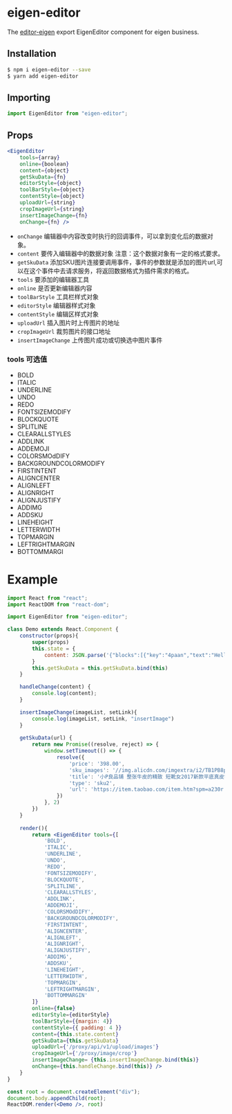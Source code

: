 # eigen-editor
The [editor-eigen](https://www.npmjs.com/package/eigen-editor) export EigenEditor component for eigen business.

## Installation 
```bash
$ npm i eigen-editor --save
$ yarn add eigen-editor
```
## Importing
```js
import EigenEditor from "eigen-editor";
```
## Props 
```jsx
<EigenEditor 
    tools={array} 
    online={boolean} 
    content={object} 
    getSkuData={fn}
    editorStyle={object}
    toolBarStyle={object}
    contentStyle={object}
    uploadUrl={string}
    cropImageUrl={string}
    insertImageChange={fn}
    onChange={fn} />
```
+ `onChange` 编辑器中内容改变时执行的回调事件，可以拿到变化后的数据对象。
+ `content` 要传入编辑器中的数据对象 注意：这个数据对象有一定的格式要求。
+ `getSkuData` 添加SKU图片连接要调用事件，事件的参数就是添加的图片url,可以在这个事件中去请求服务，将返回数据格式为插件需求的格式。
+ `tools` 要添加的编辑器工具
+ `online` 是否更新编辑器内容
+ `toolBarStyle` 工具栏样式对象
+ `editorStyle` 编辑器样式对象
+ `contentStyle` 编辑区样式对象
+ `uploadUrl` 插入图片时上传图片的地址
+ `cropImageUrl` 裁剪图片的接口地址
+ `insertImageChange` 上传图片成功或切换选中图片事件

### tools 可选值
+ BOLD
+ ITALIC
+ UNDERLINE
+ UNDO
+ REDO
+ FONTSIZEMODIFY
+ BLOCKQUOTE
+ SPLITLINE
+ CLEARALLSTYLES
+ ADDLINK
+ ADDEMOJI
+ COLORSMOdDIFY
+ BACKGROUNDCOLORMODIFY
+ FIRSTINTENT
+ ALIGNCENTER
+ ALIGNLEFT
+ ALIGNRIGHT
+ ALIGNJUSTIFY
+ ADDIMG
+ ADDSKU
+ LINEHEIGHT
+ LETTERWIDTH
+ TOPMARGIN
+ LEFTRIGHTMARGIN
+ BOTTOMMARGI

# Example  

```jsx
import React from "react";
import ReactDOM from "react-dom";

import EigenEditor from "eigen-editor";

class Demo extends React.Component {
    constructor(props){
        super(props)
        this.state = {
            content: JSON.parse('{"blocks":[{"key":"4paan","text":"Hello","type":"unstyled","depth":0,"inlineStyleRanges":[],"entityRanges":[],"data":{}}],"entityMap":{}}')
        }
        this.getSkuData = this.getSkuData.bind(this)
    }

    handleChange(content) {
        console.log(content);
    }

    insertImageChange(imageList, setLink){
        console.log(imageList, setLink, "insertImage")
    }
    
    getSkuData(url) {
        return new Promise((resolve, reject) => {
            window.setTimeout(() => {
                resolve({
                    'price': '398.00',
                    'sku_images': '//img.alicdn.com/imgextra/i2/TB1PB8paXYM8KJjSZFuYXIf7FXa_M2.SS2',
                    'title': '小P良品铺 整张牛皮的精致 短靴女2017新款平底真皮铆钉牛皮靴子',
                    'type': 'sku2',
                    'url': 'https://item.taobao.com/item.htm?spm=a230r.1.14.22.34d544d20SAHVe&id=560966390234&ns=1&abbucket=11#detail'
                })
            }, 2)
        })
    }
    
    render(){
        return <EigenEditor tools={[
            'BOLD',
            'ITALIC',
            'UNDERLINE',
            'UNDO',
            'REDO',
            'FONTSIZEMODIFY',
            'BLOCKQUOTE',
            'SPLITLINE',
            'CLEARALLSTYLES',
            'ADDLINK',
            'ADDEMOJI',
            'COLORSMOdDIFY',
            'BACKGROUNDCOLORMODIFY',
            'FIRSTINTENT',
            'ALIGNCENTER',
            'ALIGNLEFT',
            'ALIGNRIGHT',
            'ALIGNJUSTIFY',
            'ADDIMG',
            'ADDSKU',
            'LINEHEIGHT',
            'LETTERWIDTH',
            'TOPMARGIN',
            'LEFTRIGHTMARGIN',
            'BOTTOMMARGIN'
        ]}
        online={false} 
        editorStyle={editorStyle}
        toolBarStyle={{margin: 4}}
        contentStyle={{ padding: 4 }}
        content={this.state.content} 
        getSkuData={this.getSkuData}
        uploadUrl={'/proxy/api/v1/upload/images'}
        cropImageUrl={'/proxy/image/crop'}
        insertImageChange= {this.insertImageChange.bind(this)}
        onChange={this.handleChange.bind(this)} />
    }
}

const root = document.createElement("div");
document.body.appendChild(root);
ReactDOM.render(<Demo />, root)
```
